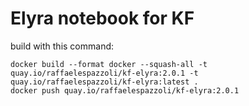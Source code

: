 # Elyra notebook for KF

build with this command:

```shell
docker build --format docker --squash-all -t quay.io/raffaelespazzoli/kf-elyra:2.0.1 -t quay.io/raffaelespazzoli/kf-elyra:latest .
docker push quay.io/raffaelespazzoli/kf-elyra:2.0.1
```